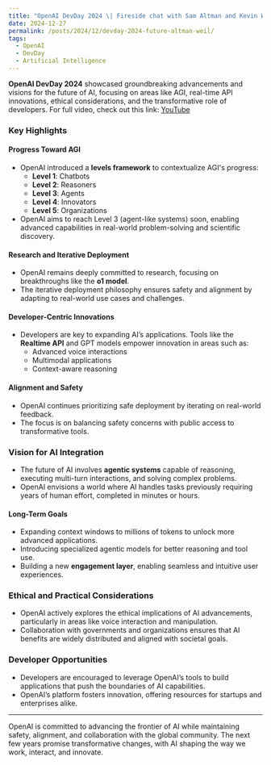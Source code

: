 ```yaml
---
title: "OpenAI DevDay 2024 \| Fireside chat with Sam Altman and Kevin Weil"
date: 2024-12-27
permalink: /posts/2024/12/devday-2024-future-altman-weil/
tags:
  - OpenAI
  - DevDay
  - Artificial Intelligence
---
```


**OpenAI DevDay 2024** showcased groundbreaking advancements and visions for the future of AI, focusing on areas like AGI, real-time API innovations, ethical considerations, and the transformative role of developers. For full video, check out this link: [YouTube](https://www.youtube.com/watch?v=eaS0omKFZhQ&ab_channel=OpenAI)

### Key Highlights

#### Progress Toward AGI

- OpenAI introduced a **levels framework** to contextualize AGI's progress:
  - **Level 1**: Chatbots
  - **Level 2**: Reasoners
  - **Level 3**: Agents
  - **Level 4**: Innovators
  - **Level 5**: Organizations
- OpenAI aims to reach Level 3 (agent-like systems) soon, enabling advanced capabilities in real-world problem-solving and scientific discovery.

#### Research and Iterative Deployment

- OpenAI remains deeply committed to research, focusing on breakthroughs like the **o1 model**.
- The iterative deployment philosophy ensures safety and alignment by adapting to real-world use cases and challenges.

#### Developer-Centric Innovations

- Developers are key to expanding AI’s applications. Tools like the **Realtime API** and GPT models empower innovation in areas such as:
  - Advanced voice interactions
  - Multimodal applications
  - Context-aware reasoning

#### Alignment and Safety

- OpenAI continues prioritizing safe deployment by iterating on real-world feedback.
- The focus is on balancing safety concerns with public access to transformative tools.

### Vision for AI Integration

- The future of AI involves **agentic systems** capable of reasoning, executing multi-turn interactions, and solving complex problems.
- OpenAI envisions a world where AI handles tasks previously requiring years of human effort, completed in minutes or hours.

#### Long-Term Goals

- Expanding context windows to millions of tokens to unlock more advanced applications.
- Introducing specialized agentic models for better reasoning and tool use.
- Building a new **engagement layer**, enabling seamless and intuitive user experiences.

### Ethical and Practical Considerations

- OpenAI actively explores the ethical implications of AI advancements, particularly in areas like voice interaction and manipulation.
- Collaboration with governments and organizations ensures that AI benefits are widely distributed and aligned with societal goals.

### Developer Opportunities

- Developers are encouraged to leverage OpenAI’s tools to build applications that push the boundaries of AI capabilities.
- OpenAI’s platform fosters innovation, offering resources for startups and enterprises alike.

---

OpenAI is committed to advancing the frontier of AI while maintaining safety, alignment, and collaboration with the global community. The next few years promise transformative changes, with AI shaping the way we work, interact, and innovate.
